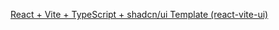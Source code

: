 [React + Vite + TypeScript + shadcn/ui Template (react-vite-ui)](https://github.com/Dan5py/react-vite-ui/)